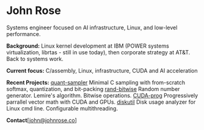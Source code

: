 # John Rose

Systems engineer focused on AI infrastructure, Linux, and low-level performance.

**Background:** Linux kernel development at IBM (POWER systems virtualization, librtas - still in use today), 
then corporate strategy at AT&T. Back to systems work.

**Current focus:** C/assembly, Linux, infrastructure, CUDA and AI acceleration

**Recent Projects:** [quant-sampler](https://github.com/jnros/quant-sampler) Minimal C sampling with from-scratch softmax, quantization, and bit-packing
[rand-bitwise](https://github.com/jnros/rand-bitwise) Random number generator. Lemire's algorithm. Bitwise operations.
[CUDA-prog](https://github.com/jnros/CUDA-prog) Progressively parrallel vector math with CUDA and GPUs.
[diskutil](https://github.com/jnros/diskutil) Disk usage analyzer for Linux cmd line. Configurable multithreading.

**Contact**[john@johnrose.co]
